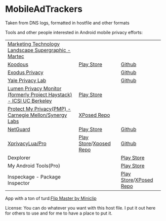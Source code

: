 # MobileAdTrackers
Taken from DNS logs, formatted in hostfile and other formats

Tools and other people interested in Android mobile privacy efforts:

||||
|---|---|---|
|[Marketing Technology Landscape Supergraphic - Martec](https://chiefmartec.com/2017/05/marketing-techniology-landscape-supergraphic-2017/)|||
|[Koodous](https://koodous.com/apks)|[Play Store](https://play.google.com/store/apps/details?id=com.koodous.android)|[Github](https://github.com/Koodous)|
|[Exodus Privacy](https://exodus-privacy.eu.org/)||[Github](https://github.com/Exodus-Privacy)|
|[Yale Privacy Lab](https://privacylab.yale.edu)||[Github](https://github.com/YalePrivacyLab)|
|[Lumen Privacy Monitor (formerly Project Haystack) - ICSI UC Berkeley](https://www.haystack.mobi/)|[Play Store](https://play.google.com/store/apps/details?id=edu.berkeley.icsi.haystack)||
|[Protect My Privacy(PMP) - Carnegie Mellon/Synergy Labs](http://www.android.protectmyprivacy.org)|[XPosed Repo](http://repo.xposed.info/module/org.synergylabs.pmpandroid)||
|[NetGuard](https://www.netguard.me/)|[Play Store](https://play.google.com/store/apps/details?id=eu.faircode.netguard)|[Github](https://github.com/M66B/NetGuard)|
|[XprivacyLua/Pro](https://lua.xprivacy.eu/)|[Play Store](https://play.google.com/store/apps/details?id=eu.faircode.xlua.pro)/[Xposed Repo](http://repo.xposed.info/module/eu.faircode.xlua)|[Github](https://github.com/M66B/XPrivacyLua)|
|Dexplorer||[Play Store](https://play.google.com/store/apps/details?id=com.dexplorer)||
|My Android Tools(Pro)||[Play Store](https://play.google.com/store/apps/details?id=cn.wq.myandroidtoolspro)||
|Inspeckage - Package Inspector||[Play Store](https://play.google.com/store/apps/details?id=mobi.acpm.inspeckage)/[XPosed Repo](http://repo.xposed.info/module/mobi.acpm.inspeckage)|[Github](https://github.com/ac-pm/Inspeckage)|

App with a ton of turd:[Flip Master by Miniclip](https://play.google.com/store/apps/details?id=com.motionvolt.flipbounce)


License: You can do whatever you want with this host file.  I put it out here for others to use and for me to have a place to put it.
